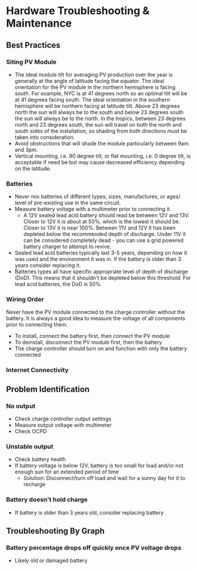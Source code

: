 # Hardware Troubleshooting & Maintenance

## Best Practices

### Siting PV Module
* The ideal module tilt for averaging PV production over the year is generally at the angle of latitude facing the equator. The ideal orientation for the PV module in the northern hemisphere is facing south. For example, NYC is at 41 degrees north so an optimal tilt will be at 41 degrees facing south. The ideal orientation in the southern hemisphere will be northern facing at latitude tilt. Above 23 degrees north the sun will always be to the south and below 23 degrees south the sun will always be to the north. In the tropics, between 23 degrees north and 23 degrees south, the sun will travel on both the north and south sides of the installation, so shading from both directions must be taken into consideration.
* Avoid obstructions that will shade the module particularly between 9am and 3pm.
* Vertical mounting, i.e. 90 degree tilt, or flat mounting, i.e. 0 degree tilt, is acceptable if need be but may cause decreased efficiency depending on the latitude.

### Batteries
* Never mix batteries of different types, sizes, manufactures, or ages/ level of pre-existing use in the same circuit.
* Measure battery voltage with a multimeter prior to connecting it.
	*  A 12V sealed lead acid battery should read be between 12V and 13V. Closer to 12V it is about at 50%, which is the lowest it should be. Closer to 13V it is near 100%. Between 11V and 12V it has been depleted below the recommended depth of discharge. Under 11V it can be considered completely dead - you can use a grid powered battery charger to attempt to revive.
* Sealed lead acid batteries typically last 3-5 years, depending on how it was used and the environment it was in. If the battery is older than 3 years consider replacing it.
* Batteries types all have specific appropriate level of depth of discharge (DoD). This means that it shouldn't be depleted below this threshold. For lead acid batteries, the DoD is 50%.

### Wiring Order
Never have the PV module connected to the charge controller without the battery. It is always a good idea to measure the voltage of all components prior to connecting them.

* To install, connect the battery first, then connect the PV module
* To deinstall, disconnect the PV module first, then the battery
* The charge controller should turn on and function with only the battery connected

### Internet Connectivity

## Problem Identification

### No output
* Check charge controller output settings
* Measure output voltage with multimeter
* Check OCPD

### Unstable output
* Check battery health
* If battery voltage is below 12V, battery is too small for load and/or not enough sun for an extended period of time
	* Solution: Disconnect/turn off load and wait for a sunny day for it to recharge

### Battery doesn't hold charge
* If battery is older than 3 years old, consider replacing battery

## Troubleshooting By Graph

### Battery percentage drops off quickly once PV voltage drops
* Likely old or damaged battery